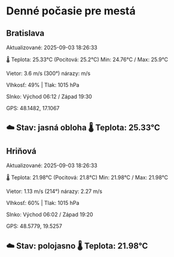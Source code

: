 ﻿# Denné počasie pre mestá

## Bratislava
Aktualizované: 2025-09-03 18:26:33

🌡️ Teplota: 25.33°C 
(Pocitová: 25.2°C)
Min: 24.76°C / Max: 25.9°C

Vietor: 3.6 m/s    (300°) 
nárazy:  m/s

Vlhkosť: 49% | Tlak: 1015 hPa

Slnko: Východ 06:12 / Západ 19:30

GPS: 48.1482, 17.1067

☁️ Stav: jasná obloha        🌡️ Teplota: 25.33°C
---

## Hriňová
Aktualizované: 2025-09-03 18:26:33

🌡️ Teplota: 21.98°C 
(Pocitová: 21.8°C)
Min: 21.98°C / Max: 21.98°C

Vietor: 1.13 m/s (214°)
nárazy: 2.27 m/s

Vlhkosť: 60% | Tlak: 1015 hPa

Slnko: Východ 06:02 / Západ 19:20

GPS: 48.5779, 19.5257

☁️ Stav: polojasno        🌡️ Teplota: 21.98°C
---
